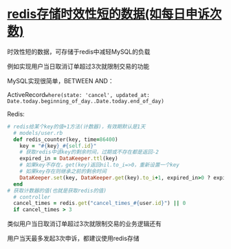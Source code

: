 # [redis存储时效性短的数据(如每日申诉次数)](/2020/01_1/redis_count_user_daily_data.md)

时效性短的数据，可存储于redis中减轻MySQL的负载

例如实现用户当日取消订单超过3次就限制交易的功能

MySQL实现很简单，BETWEEN AND：

ActiveRecord`where(state: 'cancel', updated_at: Date.today.beginning_of_day..Date.today.end_of_day)`

Redis:

```ruby
# redis给某个key的值+1方法(计数器)，有效期默认是1天
  # models/user.rb
  def redis_counter(key, time=86400)
    key = "#{key}_#{self.id}"
    # 获取redis中该key的剩余时间，过期或不存在都是返回-2
    expired_in = DataKeeper.ttl(key)
    # 如果key不存在，get(key)返回nil.to_i=>0，重新设置一个key
    # 如果key存在则继承之前的剩余时间
    DataKeeper.set(key, DataKeeper.get(key).to_i+1, expired_in>0 ? expired_in : time)
  end
# 获取计数器的值(也就是获取redis的值)
  # controller
  cancel_times = redis.get("cancel_times_#{user.id}") || 0
  if cancel_times > 3
```

类似用户当日取消订单超过3次就限制交易的业务逻辑还有

用户当天最多发起3次申诉，都建议使用redis存储
